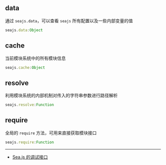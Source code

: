 ## data

通过 `seajs.data`，可以查看 `seajs` 所有配置以及一些内部变量的值

```js
seajs.data:Object
```

## cache

当前模块系统中的所有模块信息

```js
seajs.cache:Object
```

## resolve

利用模块系统的内部机制对传入的字符串参数进行路径解析

```js
seajs.resolve:Function
```

## require

全局的 `require` 方法，可用来直接获取模块接口

```js
seajs.require:Function
```

---

- [Sea.js 的调试接口](https://github.com/seajs/seajs/issues/263)
